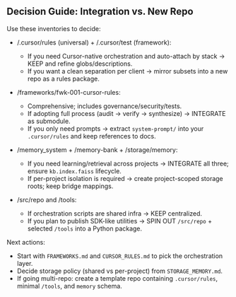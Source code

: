 ## Decision Guide: Integration vs. New Repo

Use these inventories to decide:

- /.cursor/rules (universal) + /.cursor/test (framework):
  - If you need Cursor-native orchestration and auto-attach by stack → KEEP and refine globs/descriptions.
  - If you want a clean separation per client → mirror subsets into a new repo as a rules package.

- /frameworks/fwk-001-cursor-rules:
  - Comprehensive; includes governance/security/tests.
  - If adopting full process (audit → verify → synthesize) → INTEGRATE as submodule.
  - If you only need prompts → extract `system-prompt/` into your `.cursor/rules` and keep references to docs.

- /memory_system + /memory-bank + /storage/memory:
  - If you need learning/retrieval across projects → INTEGRATE all three; ensure `kb.index.faiss` lifecycle.
  - If per-project isolation is required → create project-scoped storage roots; keep bridge mappings.

- /src/repo and /tools:
  - If orchestration scripts are shared infra → KEEP centralized.
  - If you plan to publish SDK-like utilities → SPIN OUT `/src/repo` + selected `/tools` into a Python package.

Next actions:
- Start with `FRAMEWORKS.md` and `CURSOR_RULES.md` to pick the orchestration layer.
- Decide storage policy (shared vs per-project) from `STORAGE_MEMORY.md`.
- If going multi-repo: create a template repo containing `.cursor/rules`, minimal `/tools`, and `memory` schema.